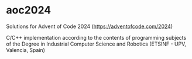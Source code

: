 # aoc2024
Solutions for Advent of Code 2024 (https://adventofcode.com/2024)

C/C++ implementation according to the contents of programming subjects of the Degree in Industrial Computer Science and Robotics (ETSINF - UPV, Valencia, Spain)
